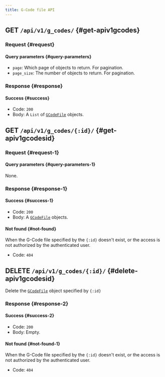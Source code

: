 ```yaml
---
title: G-Code file API
---
```


## GET `/api/v1/g_codes/` {#get-apiv1gcodes}

### Request {#request}

#### Query parameters {#query-parameters}

- `page`: Which page of objects to return. For pagination.
- `page_size`: The number of objects to return. For pagination.

### Response {#response}

#### Success {#success}

- Code: `200`
- Body: A `List` of [`GCodeFile`](/docs/api/api-objects/#gcodefile) objects.


## GET `/api/v1/g_codes/{:id}/` {#get-apiv1gcodesid}

### Request {#request-1}

#### Query parameters {#query-parameters-1}

None.

### Response {#response-1}

#### Success {#success-1}

- Code: `200`
- Body: A [`GCodeFile`](/docs/api/api-objects/#gcodefile) objects.

#### Not found {#not-found}

When the G-Code file specified by the `{:id}` doesn't exist, or the access is not authorized by the authenticated user.

- Code: `404`


## DELETE `/api/v1/g_codes/{:id}/` {#delete-apiv1gcodesid}

Delete the [`GCodeFile`](/docs/api/api-objects/#gcodefile) object specified by `{:id}`

### Response {#response-2}

#### Success {#success-2}

- Code: `200`
- Body: Empty.

#### Not found {#not-found-1}

When the G-Code file specified by the `{:id}` doesn't exist, or the access is not authorized by the authenticated user.

- Code: `404`

